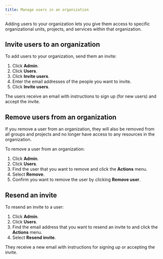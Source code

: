 ```yaml
---
title: Manage users in an organization
---
```


Adding users to your organization lets you give them access to specific organizational units, projects, and services within that organization.

## Invite users to an organization

To add users to your organization, send them an invite:

1.  Click **Admin**.
1.  Click **Users**.
1.  Click **Invite users**.
1.  Enter the email addresses of the people you want to invite.
1.  Click **Invite users**.

The users receive an email with instructions to sign up (for new users)
and accept the invite.

## Remove users from an organization

If you remove a user from an organization, they will also be removed
from all groups and projects and no longer have access to any resources
in the organization.

To remove a user from an organization:

1.  Click **Admin**.
1.  Click **Users**.
1.  Find the user that you want to remove and click the **Actions**
    menu.
1.  Select **Remove**.
1.  Confirm you want to remove the user by clicking **Remove user**.

## Resend an invite

To resend an invite to a user:

1.  Click **Admin**.
1.  Click **Users**.
1.  Find the email address that you want to resend an invite to and
    click the **Actions** menu.
1.  Select **Resend invite**.

They receive a new email with instructions for signing up or accepting the
invite.

